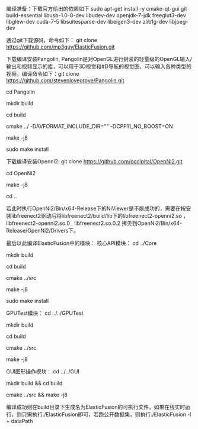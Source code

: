 编译准备：下载官方给出的依赖如下
sudo apt-get install -y cmake-qt-gui git build-essential libusb-1.0-0-dev libudev-dev openjdk-7-jdk freeglut3-dev libglew-dev cuda-7-5 libsuitesparse-dev libeigen3-dev zlib1g-dev libjpeg-dev

通过git下载源码，命令如下：
git clone https://github.com/mp3guy/ElasticFusion.git 

下载编译安装Pangolin, Pangolin是对OpenGL进行封装的轻量级的OpenGL输入/输出和视频显示的库，可以用于3D视觉和#D导航的视觉图，可以输入各种类型的视频，编译命令如下：git clone https://github.com/stevenlovegrove/Pangolin.git

cd Pangolin

mkdir build

cd build

cmake ../ -DAVFORMAT_INCLUDE_DIR="" -DCPP11_NO_BOOST=ON

make -j8

sudo make install

下载编译安装Openni2:
git clone https://github.com/occipital/OpenNI2.git

cd OpenNI2

make -j8

cd ..

若此时执行OpenNi2/Bin/x64-Release下的NiViewer是不能成功的，需要在按安裝libfreenect2驱动后将libfreenect2/build/lib下的libfreenect2-openni2.so ，libfreenect2-openni2.so.0 , libfreenect2.so.0.2 拷贝到OpenNi2/Bin/x64-Release/OpenNi2/Drivers下。

最后以此编译ElasticFusion中的模块：
核心API模块：
cd ../Core

mkdir build

cd build

cmake ../src

make -j8

sudo make install

GPUTest模块：
cd ../../GPUTest

mkdir build

cd build

cmake ../src

make -j8

GUI图形操作模块：
cd ../../GUI

mkdir build && cd build

cmake ../src && make -j8

编译成功则在build目录下生成名为ElasticFusion的可执行文件，如果在线实时运行，则只需执行./ElasticFusion即可，若跑公开数据集，则执行./ElasticFusion -l + dataPath
